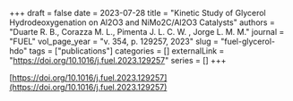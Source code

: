 +++ 
draft = false
date = 2023-07-28
title = "Kinetic Study of Glycerol Hydrodeoxygenation on Al2O3 and NiMo2C/Al2O3 Catalysts"
authors = "Duarte R. B., Corazza M. L., Pimenta J. L. C. W.  , Jorge L. M. M."
journal = "FUEL"
vol_page_year = "v. 354, p. 129257, 2023"
slug = "fuel-glycerol-hdo" 
tags = ["publications"]
categories = []
externalLink = "https://doi.org/10.1016/j.fuel.2023.129257"
series = []
+++

[https://doi.org/10.1016/j.fuel.2023.129257](https://doi.org/10.1016/j.fuel.2023.129257)